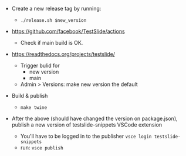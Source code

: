 - Create a new release tag by running:
    - `./release.sh $new_version`
- https://github.com/facebook/TestSlide/actions
    - Check if main build is OK.
- https://readthedocs.org/projects/testslide/
    - Trigger bulid for
        - new version
        - main
    - Admin > Versions: make new version the default
- Build & publish
    - `make twine`

- After the above (should have changed the version on package.json), publish a
  new version of testslide-snippets VSCode extension
    - You'll have to be logged in to the publisher `vsce login testslide-snippets`
    - run: `vsce publish`
